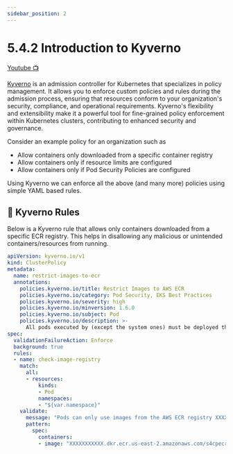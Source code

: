 ```yaml
---
sidebar_position: 2
---
```


# 5.4.2 Introduction to Kyverno

[Youtube 📺](https://www.youtube.com/watch?v=Am9417a87zU&t=6637s)

[Kyverno](https://github.com/kyverno/kyverno/) is an admission controller for Kubernetes that specializes in policy management. It allows you to enforce custom policies and rules during the admission process, ensuring that resources conform to your organization's security, compliance, and operational requirements. Kyverno's flexibility and extensibility make it a powerful tool for fine-grained policy enforcement within Kubernetes clusters, contributing to enhanced security and governance.

Consider an example policy for an organization such as 

- Allow containers only downloaded from a specific container registry
- Allow containers only if resource limits are configured
- Allow containers only if Pod Security Policies are configured

Using Kyverno we can enforce all the above (and many more) policies using simple YAML based rules.

## 📝 Kyverno Rules

Below is a Kyverno rule that allows only containers downloaded from a specific ECR registry. This helps in disallowing any malicious or unintended containers/resources from running.

```yaml
apiVersion: kyverno.io/v1
kind: ClusterPolicy
metadata:
  name: restrict-images-to-ecr
  annotations:
    policies.kyverno.io/title: Restrict Images to AWS ECR
    policies.kyverno.io/category: Pod Security, EKS Best Practices
    policies.kyverno.io/severity: high
    policies.kyverno.io/minversion: 1.6.0
    policies.kyverno.io/subject: Pod
    policies.kyverno.io/description: >-
      All pods executed by (except the system ones) must be deployed through the ECR registry created in AWS       
spec:
  validationFailureAction: Enforce
  background: true
  rules:
  - name: check-image-registry
    match:
      all:
      - resources:
          kinds:
          - Pod
          namespaces:
          - "${var.namespace}"
    validate:
      message: "Pods can only use images from the AWS ECR registry XXXXXXXXXXX.dkr.ecr.us-east-2.amazonaws.com/s4cpecr"
      pattern:
        spec:
          containers:
          - image: "XXXXXXXXXXX.dkr.ecr.us-east-2.amazonaws.com/s4cpecr"
```
